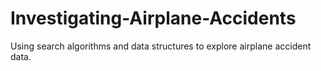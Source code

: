 # Investigating-Airplane-Accidents
Using search algorithms and data structures to explore airplane accident data.
